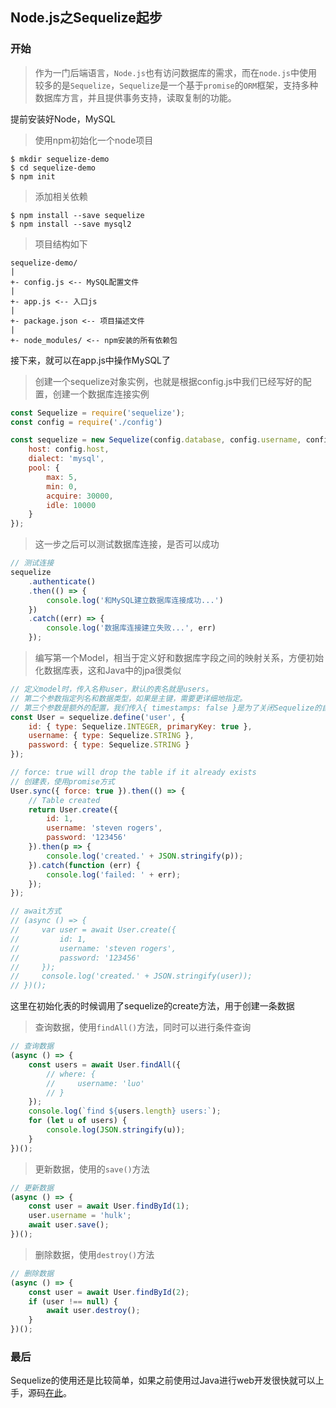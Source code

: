 ## Node.js之Sequelize起步

### 开始
> 作为一门后端语言，`Node.js`也有访问数据库的需求，而在`node.js`中使用较多的是`Sequelize`，`Sequelize`是一个基于`promise`的`ORM`框架，支持多种数据库方言，并且提供事务支持，读取复制的功能。

提前安装好Node，MySQL

> 使用npm初始化一个node项目
```shell
$ mkdir sequelize-demo
$ cd sequelize-demo
$ npm init
```

> 添加相关依赖

```shell
$ npm install --save sequelize
$ npm install --save mysql2
```

> 项目结构如下

```
sequelize-demo/
|
+- config.js <-- MySQL配置文件
|
+- app.js <-- 入口js
|
+- package.json <-- 项目描述文件
|
+- node_modules/ <-- npm安装的所有依赖包
```

接下来，就可以在app.js中操作MySQL了

> 创建一个sequelize对象实例，也就是根据config.js中我们已经写好的配置，创建一个数据库连接实例

```javascript
const Sequelize = require('sequelize');
const config = require('./config')

const sequelize = new Sequelize(config.database, config.username, config.password, {
    host: config.host,
    dialect: 'mysql',
    pool: {
        max: 5,
        min: 0,
        acquire: 30000,
        idle: 10000
    }
});
```

> 这一步之后可以测试数据库连接，是否可以成功

```javascript
// 测试连接
sequelize
    .authenticate()
    .then(() => {
        console.log('和MySQL建立数据库连接成功...')
    })
    .catch((err) => {
        console.log('数据库连接建立失败...', err)
    });
```

> 编写第一个Model，相当于定义好和数据库字段之间的映射关系，方便初始化数据库表，这和Java中的jpa很类似

```javascript
// 定义model时，传入名称user，默认的表名就是users。
// 第二个参数指定列名和数据类型，如果是主键，需要更详细地指定。
// 第三个参数是额外的配置，我们传入{ timestamps: false }是为了关闭Sequelize的自动添加timestamp的功能。
const User = sequelize.define('user', {
    id: { type: Sequelize.INTEGER, primaryKey: true },
    username: { type: Sequelize.STRING },
    password: { type: Sequelize.STRING }
});

// force: true will drop the table if it already exists
// 创建表，使用promise方式
User.sync({ force: true }).then(() => {
    // Table created
    return User.create({
        id: 1,
        username: 'steven rogers',
        password: '123456'
    }).then(p => {
        console.log('created.' + JSON.stringify(p));
    }).catch(function (err) {
        console.log('failed: ' + err);
    });
});

// await方式
// (async () => {
//     var user = await User.create({
//         id: 1,
//         username: 'steven rogers',
//         password: '123456'
//     });
//     console.log('created.' + JSON.stringify(user));
// })();
```
这里在初始化表的时候调用了sequelize的create方法，用于创建一条数据

> 查询数据，使用`findAll()`方法，同时可以进行条件查询

```javascript
// 查询数据
(async () => {
    const users = await User.findAll({
        // where: {
        //     username: 'luo'
        // }
    });
    console.log(`find ${users.length} users:`);
    for (let u of users) {
        console.log(JSON.stringify(u));
    }
})();
```

> 更新数据，使用的`save()`方法

```javascript
// 更新数据
(async () => {
    const user = await User.findById(1);
    user.username = 'hulk';
    await user.save();
})();
```

> 删除数据，使用`destroy()`方法

```javascript
// 删除数据
(async () => {
    const user = await User.findById(2);
    if (user !== null) {
        await user.destroy();
    }
})();
```

### 最后
Sequelize的使用还是比较简单，如果之前使用过Java进行web开发很快就可以上手，源码[在此](https://github.com/LuoLiangDSGA/node-learning/tree/master/sequelize-demo)。
